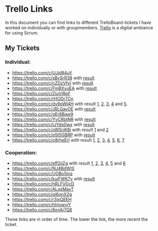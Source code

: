 # Trello Links
In this document you can find links to different TrelloBoard-tickets I have worked on individually or with groupmembers.
[Trello](https://trello.com/nl) is a digital ambiance for using Scrum.

## My Tickets
### Individual:
- https://trello.com/c/UJjd84uY
- https://trello.com/c/sBySrR38 with [result](https://github.com/georgeottens/AppliedDataScience/blob/main/Python_Notebooks/timeseries_testing_klant_1.ipynb)
- https://trello.com/c/nZDzVfvI with [result](https://github.com/georgeottens/AppliedDataScience/blob/main/Python_Notebooks/plot_1_klant_1_aantal_pakketjes_per_maand.ipynb)
- https://trello.com/c/FmBXyuEA with [result](https://github.com/georgeottens/AppliedDataScience/blob/main/Python_Notebooks/plot_1_klant_1_aantal_pakketjes_per_dag.ipynb)
- https://trello.com/c/ZiuViRpF
- https://trello.com/c/rHODr7Cn
- https://trello.com/c/dv9pWl4H with result [1](https://github.com/georgeottens/AppliedDataScience/blob/main/Python_Notebooks/totaal_aantal_pakketten_per_maand_2015_per_klant.ipynb), [2](https://github.com/georgeottens/AppliedDataScience/blob/main/Python_Notebooks/totaal_aantal_pakketten_per_maand_2016_per_klant.ipynb), [3](https://github.com/georgeottens/AppliedDataScience/blob/main/Python_Notebooks/totaal_aantal_pakketten_per_maand_2017_per_klant.ipynb), [4](https://github.com/georgeottens/AppliedDataScience/blob/main/Python_Notebooks/totaal_aantal_pakketten_per_maand_2018_per_klant.ipynb) and [5](https://github.com/georgeottens/AppliedDataScience/blob/main/Python_Notebooks/totaal_aantal_pakketten_per_maand_2019_per_klant.ipynb).
- https://trello.com/c/JRLQavOE with [result](https://github.com/georgeottens/AppliedDataScience/tree/main/DataCamp)
- https://trello.com/c/gEr8Baw9
- https://trello.com/c/YvCRbtNR with [result](https://github.com/georgeottens/AppliedDataScience/blob/main/Python_Notebooks/overzicht_data_klant_69.ipynb)
- https://trello.com/c/tJYdsDwx with [result](https://github.com/georgeottens/AppliedDataScience/blob/main/Python_Notebooks/ARMA_model_klant_69.ipynb)
- https://trello.com/c/oWSrjK8j with result [1](https://github.com/georgeottens/AppliedDataScience/blob/main/Python_Notebooks/ARIMA_model_klant_69_YEET.ipynb) and [2](https://github.com/georgeottens/AppliedDataScience/blob/main/Python_Notebooks/ARIMA_model_klant_69_YEET_werkelijk.ipynb)
- https://trello.com/c/p5t5GBRP with [result](https://github.com/georgeottens/AppliedDataScience/blob/main/Python_Notebooks/SARIMA_model_klant_69_YEET.ipynb)
- https://trello.com/c/o8rheErl with result [1](https://github.com/georgeottens/AppliedDataScience/blob/main/Python_Notebooks/SARIMA_model_klant_69_rolling_window_verschil.ipynb), [2](https://github.com/georgeottens/AppliedDataScience/blob/main/Python_Notebooks/SARIMA_model_klant_69_rolling_window_verschil_log.ipynb), [3](https://github.com/georgeottens/AppliedDataScience/blob/main/Python_Notebooks/SARIMA_model_klant_69_rolling_window_verschil_pieken_filteren.ipynb), [4](https://github.com/georgeottens/AppliedDataScience/blob/main/Python_Notebooks/SARIMA_model_klant_69_rolling_window_werkelijk.ipynb), [5](https://github.com/georgeottens/AppliedDataScience/blob/main/Python_Notebooks/SARIMA_model_klant_69_rolling_window_werkelijk_log.ipynb), [6](https://github.com/georgeottens/AppliedDataScience/blob/main/Python_Notebooks/SARIMA_model_klant_69_rolling_window_werkelijk_pieken_filteren.ipynb), [7](https://github.com/georgeottens/AppliedDataScience/blob/main/Python_Notebooks/SARIMA_model_klant_69_train_val_test_optimaliseren.ipynb)
### Cooperation:
- https://trello.com/c/eff2ijZg with result [1](https://github.com/georgeottens/AppliedDataScience/blob/main/Python_Notebooks/timeseries_testing_klant_1.ipynb), [2](https://github.com/georgeottens/AppliedDataScience/blob/main/Python_Notebooks/timeseries_testing_klant_2.ipynb), [3](https://github.com/georgeottens/AppliedDataScience/blob/main/Python_Notebooks/timeseries_testing_klant_3.ipynb), [4](https://github.com/georgeottens/AppliedDataScience/blob/main/Python_Notebooks/timeseries_testing_klant_4.ipynb), [5](https://github.com/georgeottens/AppliedDataScience/blob/main/Python_Notebooks/timeseries_testing_klant_5.ipynb) and [6](https://github.com/georgeottens/AppliedDataScience/blob/main/Python_Notebooks/timeseries_testing_klant_6.ipynb)
- https://trello.com/c/NJ4BdWIS
- https://trello.com/c/UOBo5inz
- https://trello.com/c/kuiFWK7y with [result](https://github.com/georgeottens/AppliedDataScience/blob/main/Python_Notebooks/Lineaire%20regressie.ipynb)
- https://trello.com/c/hRLFVOcD
- https://trello.com/c/ALqsMavT
- https://trello.com/c/qi6onX2g
- https://trello.com/c/r3ixQEEH
- https://trello.com/c/hhtxwviY
- https://trello.com/c/8mjAi7Q8

These links are in order of time. The lower the link, the more recent the ticket.
